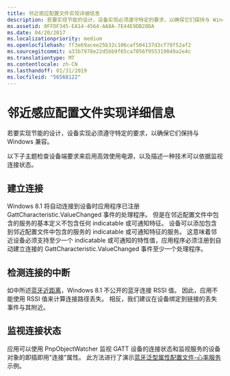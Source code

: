 ```yaml
---
title: 邻近感应配置文件实现详细信息
description: 若要实现节能的设计，设备实现必须遵守特定的要求，以确保它们保持与 Windows 兼容。
ms.assetid: 0FFDF345-EA14-4564-AA8A-7E44E9DB28DA
ms.date: 04/20/2017
ms.localizationpriority: medium
ms.openlocfilehash: ff3e69acee25b32c106caf504137d3cf78f52af2
ms.sourcegitcommit: a33b7978e22d5bb9f65ca7056f955319049a2e4c
ms.translationtype: MT
ms.contentlocale: zh-CN
ms.lasthandoff: 01/31/2019
ms.locfileid: "56568122"
---
```

# <a name="proximity-profile-implementation-details"></a>邻近感应配置文件实现详细信息


若要实现节能的设计，设备实现必须遵守特定的要求，以确保它们保持与 Windows 兼容。

以下子主题检查设备端要求来启用高效使用电源，以及描述一种技术可以依据监视连接状态。

## <a name="span-idestablishingaconnectionspanspan-idestablishingaconnectionspanspan-idestablishingaconnectionspanestablishing-a-connection"></a><span id="Establishing_a_Connection"></span><span id="establishing_a_connection"></span><span id="ESTABLISHING_A_CONNECTION"></span>建立连接


Windows 8.1 将自动连接到设备时应用程序已注册 GattCharacteristic.ValueChanged 事件的处理程序。 但是在邻近配置文件中包含的服务的基本定义不包含任何 indicatable 或可通知特征。 设备可以添加包含到邻近配置文件中包含的服务的 indicatable 或可通知特征的服务。 这意味着邻近设备必须支持至少一个 indicatable 或可通知的特性值，应用程序必须注册到自动建立连接的 GattCharacteristic.ValueChanged 事件至少一个处理程序。

## <a name="span-iddetectinglossofconnectionspanspan-iddetectinglossofconnectionspanspan-iddetectinglossofconnectionspandetecting-loss-of-connection"></a><span id="Detecting_Loss_of_Connection"></span><span id="detecting_loss_of_connection"></span><span id="DETECTING_LOSS_OF_CONNECTION"></span>检测连接的中断


如中所述[蓝牙近距离](bluetooth-proximity-profile.md)，Windows 8.1 不公开的蓝牙连接 RSSI 值。 因此，应用不能使用 RSSI 值来计算连接路径丢失。 相反，我们建议在设备绑定到链接的丢失事件与其附近。

## <a name="span-idmonitoringtheconnectionstatespanspan-idmonitoringtheconnectionstatespanspan-idmonitoringtheconnectionstatespanmonitoring-the-connection-state"></a><span id="Monitoring_the_connection_state"></span><span id="monitoring_the_connection_state"></span><span id="MONITORING_THE_CONNECTION_STATE"></span>监视连接状态


应用可以使用 PnpObjectWatcher 监视 GATT 设备的连接状态和监视服务的设备对象的即插即用"连接"属性。 此方法进行了演示[蓝牙泛型属性配置文件-心率服务](https://go.microsoft.com/fwlink/p/?linkid=301978)示例。

 

 





